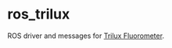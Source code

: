 # ros_trilux

ROS driver and messages for [Trilux Fluorometer](https://chelsea.co.uk/products/trilux-algae/).
